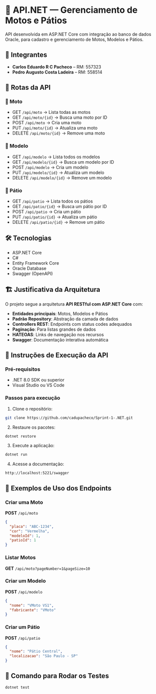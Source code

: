 ﻿
# 🚀 API.NET — Gerenciamento de Motos e Pátios

API desenvolvida em ASP.NET Core com integração ao banco de dados Oracle, para cadastro e gerenciamento de Motos, Modelos e Pátios.

## 👥 Integrantes
- **Carlos Eduardo R C Pacheco** – RM: 557323
- **Pedro Augusto Costa Ladeira** – RM: 558514

## 🔗 Rotas da API

### 🔹 Moto
- GET `/api/moto` → Lista todas as motos
- GET `/api/moto/{id}` → Busca uma moto por ID
- POST `/api/moto` → Cria uma moto
- PUT `/api/moto/{id}` → Atualiza uma moto
- DELETE `/api/moto/{id}` → Remove uma moto

### 🔹 Modelo
- GET `/api/modelo` → Lista todos os modelos
- GET `/api/modelo/{id}` → Busca um modelo por ID
- POST `/api/modelo` → Cria um modelo
- PUT `/api/modelo/{id}` → Atualiza um modelo
- DELETE `/api/modelo/{id}` → Remove um modelo

### 🔹 Pátio
- GET `/api/patio` → Lista todos os pátios
- GET `/api/patio/{id}` → Busca um pátio por ID
- POST `/api/patio` → Cria um pátio
- PUT `/api/patio/{id}` → Atualiza um pátio
- DELETE `/api/patio/{id}` → Remove um pátio

## 🛠️ Tecnologias

- ASP.NET Core
- C#
- Entity Framework Core
- Oracle Database
- Swagger (OpenAPI)

## 🏗️ Justificativa da Arquitetura

O projeto segue a arquitetura **API RESTful com ASP.NET Core** com:

- **Entidades principais**: Motos, Modelos e Pátios
- **Padrão Repository**: Abstração da camada de dados
- **Controllers REST**: Endpoints com status codes adequados
- **Paginação**: Para listas grandes de dados
- **HATEOAS**: Links de navegação nos recursos
- **Swagger**: Documentação interativa automática

## 🚀 Instruções de Execução da API

### Pré-requisitos
- .NET 8.0 SDK ou superior
- Visual Studio ou VS Code

### Passos para execução
1. Clone o repositório:
```bash
git clone https://github.com/cadupacheco/Sprint-1-.NET.git
```

2. Restaure os pacotes:
```bash
dotnet restore
```

3. Execute a aplicação:
```bash
dotnet run
```

4. Acesse a documentação:
```
http://localhost:5221/swagger
```

## 📝 Exemplos de Uso dos Endpoints

### Criar uma Moto
**POST** `/api/moto`
```json
{
  "placa": "ABC-1234",
  "cor": "Vermelha",
  "modeloId": 1,
  "patioId": 1
}
```

### Listar Motos
**GET** `/api/moto?pageNumber=1&pageSize=10`

### Criar um Modelo
**POST** `/api/modelo`
```json
{
  "nome": "VMoto VS1",
  "fabricante": "VMoto"
}
```

### Criar um Pátio
**POST** `/api/patio`
```json
{
  "nome": "Pátio Central",
  "localizacao": "São Paulo - SP"
}
```

## 🧪 Comando para Rodar os Testes

```bash
dotnet test
```


